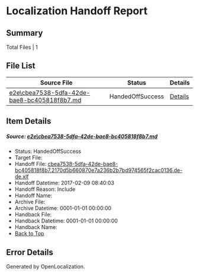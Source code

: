 # <a name='report-top'></a> Localization Handoff Report

## Summary
 Total Files | 1

## File List
 Source File | Status | Details 
 ----------- | ------ | ------- 
 [e2e\cbea7538-5dfa-42de-bae8-bc405818f8b7.md](https://github.com/OpenLocalizationTestOrg/ol-test0/blob/e2a9929b6c33fbd987422a0956058009b784ce8c/e2e/cbea7538-5dfa-42de-bae8-bc405818f8b7.md) | HandedOffSuccess | [Details](#73c593595cdec4ef6155f0592f43055cde78a67c5)

## Item Details
##### <a name='73c593595cdec4ef6155f0592f43055cde78a67c5'></a> Source: [e2e\cbea7538-5dfa-42de-bae8-bc405818f8b7.md](https://github.com/OpenLocalizationTestOrg/ol-test0/blob/e2a9929b6c33fbd987422a0956058009b784ce8c/e2e/cbea7538-5dfa-42de-bae8-bc405818f8b7.md)
* Status: HandedOffSuccess
* Target File: 
* Handoff File: [cbea7538-5dfa-42de-bae8-bc405818f8b7.2170d5b660870e7a236b2b7bd974565f2cac0136.de-de.xlf](https://github.com/OpenLocalizationTestOrg/ol-test0-handoff/blob/0c830bedb00ad11030f8c6f79274596fce12f6ae/ol-handoff/OpenLocalizationTestOrg/ol-test0-dede/shujia/ht/cbea7538-5dfa-42de-bae8-bc405818f8b7.2170d5b660870e7a236b2b7bd974565f2cac0136.de-de.xlf)
* Handoff Datetime: 2017-02-09 08:40:03
* Handoff Reason: Include
* Handoff Name: 
* Archive File: 
* Archive Datetime: 0001-01-01 00:00:00
* Handback File: 
* Handback Datetime: 0001-01-01 00:00:00
* Handback Name: 
* [Back to Top](#report-top)


## Error Details

Generated by OpenLocalization.
